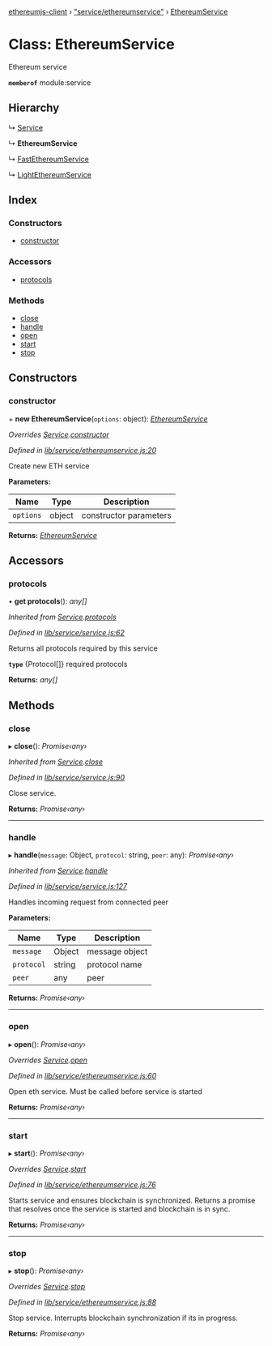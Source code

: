 [ethereumjs-client](../README.md) › ["service/ethereumservice"](../modules/_service_ethereumservice_.md) › [EthereumService](_service_ethereumservice_.ethereumservice.md)

# Class: EthereumService

Ethereum service

**`memberof`** module:service

## Hierarchy

  ↳ [Service](_service_service_.service.md)

  ↳ **EthereumService**

  ↳ [FastEthereumService](_service_fastethereumservice_.fastethereumservice.md)

  ↳ [LightEthereumService](_service_lightethereumservice_.lightethereumservice.md)

## Index

### Constructors

* [constructor](_service_ethereumservice_.ethereumservice.md#constructor)

### Accessors

* [protocols](_service_ethereumservice_.ethereumservice.md#protocols)

### Methods

* [close](_service_ethereumservice_.ethereumservice.md#close)
* [handle](_service_ethereumservice_.ethereumservice.md#handle)
* [open](_service_ethereumservice_.ethereumservice.md#open)
* [start](_service_ethereumservice_.ethereumservice.md#start)
* [stop](_service_ethereumservice_.ethereumservice.md#stop)

## Constructors

###  constructor

\+ **new EthereumService**(`options`: object): *[EthereumService](_service_ethereumservice_.ethereumservice.md)*

*Overrides [Service](_service_service_.service.md).[constructor](_service_service_.service.md#constructor)*

*Defined in [lib/service/ethereumservice.js:20](https://github.com/ethereumjs/ethereumjs-client/blob/master/lib/service/ethereumservice.js#L20)*

Create new ETH service

**Parameters:**

Name | Type | Description |
------ | ------ | ------ |
`options` | object | constructor parameters |

**Returns:** *[EthereumService](_service_ethereumservice_.ethereumservice.md)*

## Accessors

###  protocols

• **get protocols**(): *any[]*

*Inherited from [Service](_service_service_.service.md).[protocols](_service_service_.service.md#protocols)*

*Defined in [lib/service/service.js:62](https://github.com/ethereumjs/ethereumjs-client/blob/master/lib/service/service.js#L62)*

Returns all protocols required by this service

**`type`** {Protocol[]} required protocols

**Returns:** *any[]*

## Methods

###  close

▸ **close**(): *Promise‹any›*

*Inherited from [Service](_service_service_.service.md).[close](_service_service_.service.md#close)*

*Defined in [lib/service/service.js:90](https://github.com/ethereumjs/ethereumjs-client/blob/master/lib/service/service.js#L90)*

Close service.

**Returns:** *Promise‹any›*

___

###  handle

▸ **handle**(`message`: Object, `protocol`: string, `peer`: any): *Promise‹any›*

*Inherited from [Service](_service_service_.service.md).[handle](_service_service_.service.md#handle)*

*Defined in [lib/service/service.js:127](https://github.com/ethereumjs/ethereumjs-client/blob/master/lib/service/service.js#L127)*

Handles incoming request from connected peer

**Parameters:**

Name | Type | Description |
------ | ------ | ------ |
`message` | Object | message object |
`protocol` | string | protocol name |
`peer` | any | peer |

**Returns:** *Promise‹any›*

___

###  open

▸ **open**(): *Promise‹any›*

*Overrides [Service](_service_service_.service.md).[open](_service_service_.service.md#open)*

*Defined in [lib/service/ethereumservice.js:60](https://github.com/ethereumjs/ethereumjs-client/blob/master/lib/service/ethereumservice.js#L60)*

Open eth service. Must be called before service is started

**Returns:** *Promise‹any›*

___

###  start

▸ **start**(): *Promise‹any›*

*Overrides [Service](_service_service_.service.md).[start](_service_service_.service.md#start)*

*Defined in [lib/service/ethereumservice.js:76](https://github.com/ethereumjs/ethereumjs-client/blob/master/lib/service/ethereumservice.js#L76)*

Starts service and ensures blockchain is synchronized. Returns a promise
that resolves once the service is started and blockchain is in sync.

**Returns:** *Promise‹any›*

___

###  stop

▸ **stop**(): *Promise‹any›*

*Overrides [Service](_service_service_.service.md).[stop](_service_service_.service.md#stop)*

*Defined in [lib/service/ethereumservice.js:88](https://github.com/ethereumjs/ethereumjs-client/blob/master/lib/service/ethereumservice.js#L88)*

Stop service. Interrupts blockchain synchronization if its in progress.

**Returns:** *Promise‹any›*
